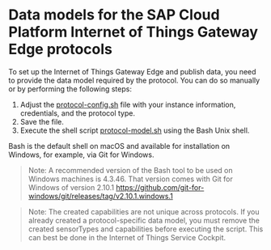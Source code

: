 # Data models for the SAP Cloud Platform Internet of Things Gateway Edge protocols

To set up the Internet of Things Gateway Edge and publish data, you need to provide the data model required by the protocol. You can do so manually or by performing the following steps:

1. Adjust the [protocol-config.sh](protocol-config.sh) file with your instance information, credentials, and the protocol type.
2. Save the file.
3. Execute the shell script [protocol-model.sh](protocol-model.sh) using the Bash Unix shell.

Bash is the default shell on macOS and available for installation on Windows, for example, via Git for Windows.

>Note: A recommended version of the Bash tool to be used on Windows machines is 4.3.46. That version comes with Git for Windows of version 2.10.1 https://github.com/git-for-windows/git/releases/tag/v2.10.1.windows.1

>Note: The created capabilities are not unique across protocols. If you already created a protocol-specific data model, you must remove the created sensorTypes and capabilities before executing the script. This can best be done in the Internet of Things Service Cockpit.
